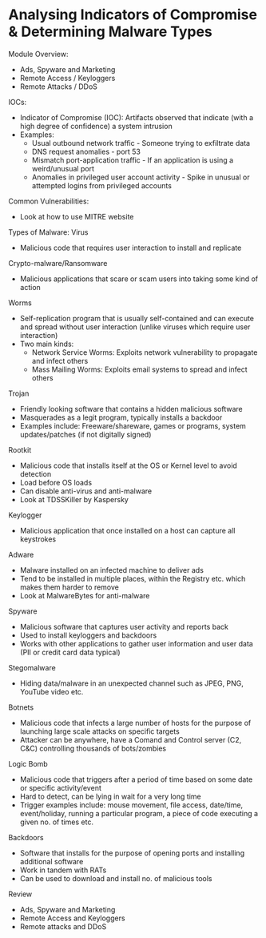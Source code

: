 # Analysing Indicators of Compromise & Determining Malware Types

Module Overview:
- Ads, Spyware and Marketing
- Remote Access / Keyloggers
- Remote Attacks / DDoS


IOCs:
 - Indicator of Compromise (IOC): Artifacts observed that indicate (with a high degree of confidence) a system intrusion
 - Examples: 
    - Usual outbound network traffic - Someone trying to exfiltrate data
    - DNS request anomalies - port 53
    - Mismatch port-application traffic - If an application is using a weird/unusual port
    - Anomalies in privileged user account activity - Spike in unusual or attempted logins from privileged accounts

Common Vulnerabilities:
- Look at how to use MITRE website

Types of Malware:
Virus
- Malicious code that requires user interaction to install and replicate

Crypto-malware/Ransomware
- Malicious applications that scare or scam users into taking some kind of action

Worms
- Self-replication program that is usually self-contained and can execute and spread without user interaction (unlike viruses which require user interaction)
- Two main kinds:
    - Network Service Worms: Exploits network vulnerability to propagate and infect others
    - Mass Mailing Worms: Exploits email systems to spread and infect others

Trojan
- Friendly looking software that contains a hidden malicious software
- Masquerades as a legit program, typically installs a backdoor
- Examples include: Freeware/shareware, games or programs, system updates/patches (if not digitally signed)

Rootkit
- Malicious code that installs itself at the OS or Kernel level to avoid detection
- Load before OS loads
- Can disable anti-virus and anti-malware 
- Look at TDSSKiller by Kaspersky

Keylogger
- Malicious application that once installed on a host can capture all keystrokes

Adware
- Malware installed on an infected machine to deliver ads
- Tend to be installed in multiple places, within the Registry etc. which makes them harder to remove
- Look at MalwareBytes for anti-malware 

Spyware
- Malicious software that captures user activity and reports back 
- Used to install keyloggers and backdoors
- Works with other applications to gather user information and user data (PII or credit card data typical)

Stegomalware
- Hiding data/malware in an unexpected channel such as JPEG, PNG, YouTube video etc.

Botnets
- Malicious code that infects a large number of hosts for the purpose of launching large scale attacks on specific targets
- Attacker can be anywhere, have a Comand and Control server (C2, C&C) controlling thousands of bots/zombies

Logic Bomb
- Malicious code that triggers after a period of time based on some date or specific activity/event
- Hard to detect, can be lying in wait for a very long time
- Trigger examples include: mouse movement, file access, date/time, event/holiday, running a particular program, a piece of code executing a given no. of times etc.

Backdoors
- Software that installs for the purpose of opening ports and installing additional software
- Work in tandem with RATs
- Can be used to download and install no. of malicious tools

Review
- Ads, Spyware and Marketing
- Remote Access and Keyloggers
- Remote attacks and DDoS
